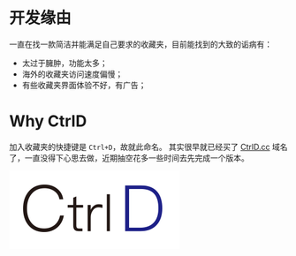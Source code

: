 

# 开发缘由
一直在找一款简洁并能满足自己要求的收藏夹，目前能找到的大致的诟病有：
+ 太过于臃肿，功能太多；
+ 海外的收藏夹访问速度偏慢；
+ 有些收藏夹界面体验不好，有广告；


# Why CtrlD
加入收藏夹的快捷键是 `Ctrl+D`，故就此命名。
其实很早就已经买了 [CtrlD.cc](http://ctrld.cc) 域名了，一直没得下心思去做，近期抽空花多一些时间去先完成一个版本。

![logo](logo.png)

